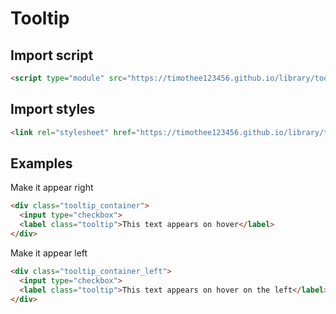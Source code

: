 # Tooltip

## Import script
```html
<script type="module" src="https://timothee123456.github.io/library/tooltip/script.js"></script>
```

## Import styles
```html
<link rel="stylesheet" href="https://timothee123456.github.io/library/tooltip/style.css">
```

## Examples
Make it appear right
```html
<div class="tooltip_container">
  <input type="checkbox">
  <label class="tooltip">This text appears on hover</label>
</div>
```

Make it appear left
```html
<div class="tooltip_container_left">
  <input type="checkbox">
  <label class="tooltip">This text appears on hover on the left</label>
</div>
```
